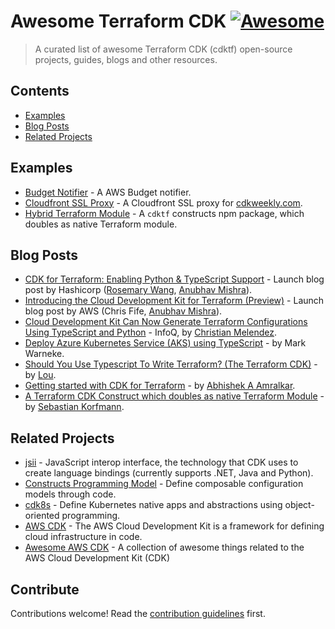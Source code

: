 # Awesome Terraform CDK [![Awesome](https://awesome.re/badge.svg)](https://awesome.re)

> A curated list of awesome Terraform CDK (cdktf) open-source projects, guides, blogs and other resources.

## Contents

- [Examples](#examples)
- [Blog Posts](#blog-posts)
- [Related Projects](#related-projects)

## Examples

- [Budget Notifier](https://github.com/stefanfreitag/cdktf-budget-notifier) - A AWS Budget notifier.
- [Cloudfront SSL Proxy](https://github.com/skorfmann/cdkweekly) - A Cloudfront SSL proxy for [cdkweekly.com](https://www.cdkweekly.com).
- [Hybrid Terraform Module](https://github.com/skorfmann/cdktf-hybrid-module) - A `cdktf` constructs npm package, which doubles as native Terraform module.

## Blog Posts

- [CDK for Terraform: Enabling Python & TypeScript Support](https://cdk.tf/launch) - Launch blog post by Hashicorp ([Rosemary Wang](https://twitter.com/joatmon08), [Anubhav Mishra](https://twitter.com/build1point0)).
- [Introducing the Cloud Development Kit for Terraform (Preview)](https://cdk.tf/launch-aws) - Launch blog post by AWS (Chris Fife, [Anubhav Mishra](https://twitter.com/build1point0)).
- [Cloud Development Kit Can Now Generate Terraform Configurations Using TypeScript and Python](https://www.infoq.com/news/2020/07/cdk-terraform/) - InfoQ, by [Christian Melendez](https://www.infoq.com/profile/Christian-Melendez/).
- [Deploy Azure Kubernetes Service (AKS) using TypeScript](https://markwarneke.me/2020-07-23-Deploy-AKS-Kubernetes-Using-TypeScript-Terraform-CDK/) - by Mark Warneke.
- [Should You Use Typescript To Write Terraform? (The Terraform CDK)](https://dev.to/loujaybee/should-you-use-typescript-to-write-terraform-the-terraform-cdk-cm) - by [Lou](https://dev.to/loujaybee).
- [Getting started with CDK for Terraform](https://dev.to/abhishekamralkar/getting-started-with-cdk-for-terraform-5d9l) - by [Abhishek A Amralkar](https://dev.to/abhishekamralkar).
- [A Terraform CDK Construct which doubles as native Terraform Module](https://dev.to/skorfmann/a-terraform-cdk-construct-which-doubles-as-native-terraform-module-447k) - by [Sebastian Korfmann](https://twitter.com/skorfmann).

## Related Projects

- [jsii](https://github.com/aws/jsii) - JavaScript interop interface, the technology that CDK uses to create language bindings (currently supports .NET, Java and Python).
- [Constructs Programming Model](https://github.com/aws/constructs) - Define composable configuration models through code.
- [cdk8s](https://github.com/awslabs/cdk8s/) - Define Kubernetes native apps and abstractions using object-oriented programming.
- [AWS CDK](https://github.com/aws/aws-cdk) - The AWS Cloud Development Kit is a framework for defining cloud infrastructure in code.
- [Awesome AWS CDK](https://github.com/kolomied/awesome-cdk) - A collection of awesome things related to the AWS Cloud Development Kit (CDK)

## Contribute

Contributions welcome! Read the [contribution guidelines](contributing.md) first.
